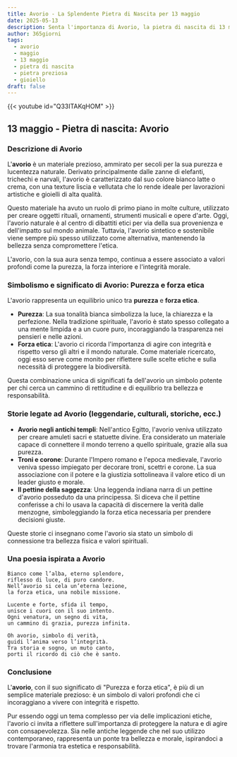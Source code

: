 ```yaml
---
title: Avorio - La Splendente Pietra di Nascita per 13 maggio
date: 2025-05-13
description: Senta l'importanza di Avorio, la pietra di nascita di 13 maggio che simboleggia Purezza e forza etica. Lasci che la sua bellezza e il suo significato illuminino la sua giornata.
author: 365giorni
tags:
  - avorio
  - maggio
  - 13 maggio
  - pietra di nascita
  - pietra preziosa
  - gioiello
draft: false
---
```


{{< youtube id="Q33ITAKqHOM" >}}


## 13 maggio - Pietra di nascita: Avorio

### Descrizione di Avorio

L'**avorio** è un materiale prezioso, ammirato per secoli per la sua purezza e lucentezza naturale. Derivato principalmente dalle zanne di elefanti, trichechi e narvali, l'avorio è caratterizzato dal suo colore bianco latte o crema, con una texture liscia e vellutata che lo rende ideale per lavorazioni artistiche e gioielli di alta qualità.

Questo materiale ha avuto un ruolo di primo piano in molte culture, utilizzato per creare oggetti rituali, ornamenti, strumenti musicali e opere d'arte. Oggi, l'avorio naturale è al centro di dibattiti etici per via della sua provenienza e dell'impatto sul mondo animale. Tuttavia, l'avorio sintetico e sostenibile viene sempre più spesso utilizzato come alternativa, mantenendo la bellezza senza compromettere l'etica.

L'avorio, con la sua aura senza tempo, continua a essere associato a valori profondi come la purezza, la forza interiore e l'integrità morale.

### Simbolismo e significato di Avorio: Purezza e forza etica

L'avorio rappresenta un equilibrio unico tra **purezza** e **forza etica**.

- **Purezza**: La sua tonalità bianca simbolizza la luce, la chiarezza e la perfezione. Nella tradizione spirituale, l'avorio è stato spesso collegato a una mente limpida e a un cuore puro, incoraggiando la trasparenza nei pensieri e nelle azioni.
- **Forza etica**: L'avorio ci ricorda l'importanza di agire con integrità e rispetto verso gli altri e il mondo naturale. Come materiale ricercato, oggi esso serve come monito per riflettere sulle scelte etiche e sulla necessità di proteggere la biodiversità.

Questa combinazione unica di significati fa dell'avorio un simbolo potente per chi cerca un cammino di rettitudine e di equilibrio tra bellezza e responsabilità.

### Storie legate ad Avorio (leggendarie, culturali, storiche, ecc.)

- **Avorio negli antichi templi**: Nell'antico Egitto, l'avorio veniva utilizzato per creare amuleti sacri e statuette divine. Era considerato un materiale capace di connettere il mondo terreno a quello spirituale, grazie alla sua purezza.
- **Troni e corone**: Durante l'Impero romano e l'epoca medievale, l'avorio veniva spesso impiegato per decorare troni, scettri e corone. La sua associazione con il potere e la giustizia sottolineava il valore etico di un leader giusto e morale.
- **Il pettine della saggezza**: Una leggenda indiana narra di un pettine d'avorio posseduto da una principessa. Si diceva che il pettine conferisse a chi lo usava la capacità di discernere la verità dalle menzogne, simboleggiando la forza etica necessaria per prendere decisioni giuste.

Queste storie ci insegnano come l'avorio sia stato un simbolo di connessione tra bellezza fisica e valori spirituali.

### Una poesia ispirata a Avorio

```
Bianco come l’alba, eterno splendore,  
riflesso di luce, di puro candore.  
Nell’avorio si cela un’eterna lezione,  
la forza etica, una nobile missione.  

Lucente e forte, sfida il tempo,  
unisce i cuori con il suo intento.  
Ogni venatura, un segno di vita,  
un cammino di grazia, purezza infinita.  

Oh avorio, simbolo di verità,  
guidi l’anima verso l’integrità.  
Tra storia e sogno, un muto canto,  
porti il ricordo di ciò che è santo.
```

### Conclusione

L'**avorio**, con il suo significato di "Purezza e forza etica", è più di un semplice materiale prezioso: è un simbolo di valori profondi che ci incoraggiano a vivere con integrità e rispetto.

Pur essendo oggi un tema complesso per via delle implicazioni etiche, l'avorio ci invita a riflettere sull'importanza di proteggere la natura e di agire con consapevolezza. Sia nelle antiche leggende che nel suo utilizzo contemporaneo, rappresenta un ponte tra bellezza e morale, ispirandoci a trovare l'armonia tra estetica e responsabilità.